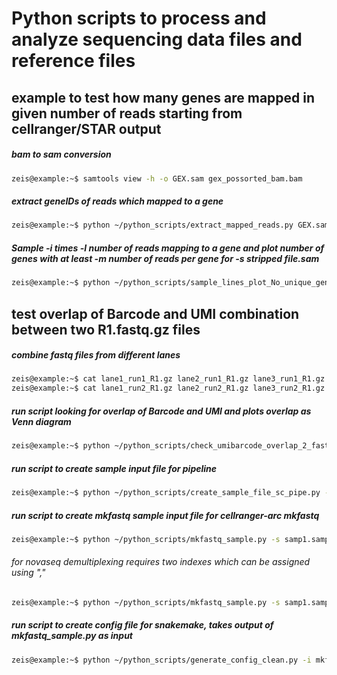 # Python scripts to process and analyze sequencing data files and reference files

## example to test how many genes are mapped in given number of reads starting from cellranger/STAR output 
##### bam to sam conversion 
``` bash
zeis@example:~$ samtools view -h -o GEX.sam gex_possorted_bam.bam
```
##### extract geneIDs of reads which mapped to a gene
``` bash
zeis@example:~$ python ~/python_scripts/extract_mapped_reads.py GEX.sam
```
##### Sample -i times -l number of reads mapping to a gene and plot number of genes with at least -m number of reads per gene for -s stripped file.sam 
``` bash  
zeis@example:~$ python ~/python_scripts/sample_lines_plot_No_unique_genes.py -i 10 -l 1000000 -m 5 -s GEX_stripped.sam
```

## test overlap of Barcode and UMI combination between two R1.fastq.gz files
##### combine fastq files from different lanes
``` bash 
zeis@example:~$ cat lane1_run1_R1.gz lane2_run1_R1.gz lane3_run1_R1.gz > run1_R1_fastq.gz
zeis@example:~$ cat lane1_run2_R1.gz lane2_run2_R1.gz lane3_run2_R1.gz > run2_R1_fastq.gz
```

##### run script looking for overlap of Barcode and UMI and plots overlap as Venn diagram 
``` bash
zeis@example:~$ python ~/python_scripts/check_umibarcode_overlap_2_fastq.py run1_R1_fastq.gz run2_R1_fastq.gz
``` 

##### run script to create sample input file for pipeline
``` bash
zeis@example:~$ python ~/python_scripts/create_sample_file_sc_pipe.py -s sample1.sample2.sample3.sample -l 12.12.12.12 -f 1.1.1.1

```

##### run script to create mkfastq sample input file for cellranger-arc mkfastq
 
``` bash
zeis@example:~$ python ~/python_scripts/mkfastq_sample.py -s samp1.samp2.samp3.samp4 -l 12.12.12.12 -i S1-A1.S1-A2.S1-A3.S1-A4 -f 1.1.1.1 -n flowcell_nam
```
###### for novaseq demultiplexing requires two indexes which can be assigned using ","
``` bash
zeis@example:~$ python ~/python_scripts/mkfastq_sample.py -s samp1.samp2.samp3.samp4 -l 12.12.12.12 -i S1-TT-A1.S1-TT-A2.S1-TT-A3.S1-TT-A4.TTCTCGATGA,GTGCCCGACA -f 1.1.1.1 -n flowcell_nam -m RNA      
```
##### run script to create config file for snakemake, takes output of mkfastq_sample.py as input
``` bash
zeis@example:~$ python ~/python_scripts/generate_config_clean.py -i mkfastq_samples.tsv -b buckets/zeis -w 3M-february-2018.txt
``` 
  	 

